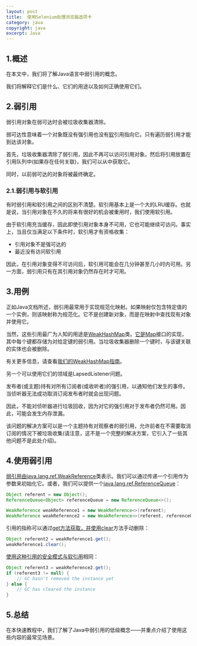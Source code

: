 ```yaml
---
layout: post
title:  使用Selenium处理浏览器选项卡
category: java
copyright: java
excerpt: Java
---
```


## 1.概述

在本文中，我们将了解Java语言中弱引用的概念。

我们将解释它们是什么、它们的用途以及如何正确使用它们。

## 2.弱引用

弱引用对象在弱可达时会被垃圾收集器清除。

弱可达性意味着一个对象既没有强引用也没有[软](https://www.baeldung.com/java-soft-references)引用指向它。只有遍历弱引用才能到达该对象。

首先，垃圾收集器清除了弱引用，因此不再可以访问引用对象。然后将引用放置在引用队列中(如果存在任何关联)，我们可以从中获取它。

同时，以前弱可达的对象将被最终确定。

### 2.1.弱引用与软引用

有时弱引用和软引用之间的区别不清楚。软引用基本上是一个大的LRU缓存。也就是说，当引用对象在不久的将来有很好的机会被重用时，我们使用软引用。

由于软引用充当缓存，因此即使引用对象本身不可用，它也可能继续可访问。事实上，当且仅当满足以下条件时，软引用才有资格收集：

-   引用对象不是强可达的
-   最近没有访问软引用

因此，在引用对象变得不可访问后，软引用可能会在几分钟甚至几小时内可用。另一方面，弱引用只有在其引用对象仍然存在时才可用。

## 3.用例

正如Java文档所述，弱引用最常用于实现规范化映射。如果映射仅包含特定值的一个实例，则该映射称为规范化。它不是创建新对象，而是在映射中查找现有对象并使用它。

当然，这些引用最广为人知的用途是[WeakHashMap](https://docs.oracle.com/en/java/javase/11/docs/api/java.base/java/util/WeakHashMap.html)类。[它是Map](https://docs.oracle.com/en/java/javase/12/docs/api/java.base/java/util/Map.html)接口的实现，其中每个键都存储为对给定键的弱引用。当垃圾收集器删除一个键时，与该键关联的实体也会被删除。

有关更多信息，请查看[我们的WeakHashMap指南](https://www.baeldung.com/java-weakhashmap)。

另一个可以使用它们的领域是LapsedListener问题。

发布者(或主题)持有对所有订阅者(或收听者)的强引用，以通知他们发生的事件。当侦听器无法成功取消订阅发布者时就会出现问题。

因此，不能对侦听器进行垃圾回收，因为对它的强引用对于发布者仍然可用。因此，可能会发生内存泄漏。

该问题的解决方案可以是一个主题持有对观察者的弱引用，允许前者在不需要取消订阅的情况下被垃圾收集(请注意，这不是一个完整的解决方案，它引入了一些其他问题不是此处介绍)。

## 4.使用弱引用

[弱引用由java.lang.ref.WeakReference](https://docs.oracle.com/en/java/javase/11/docs/api/java.base/java/lang/ref/WeakReference.html)类表示。我们可以通过传递一个引用作为参数来初始化它。或者，我们可以提供一个[java.lang.ref.ReferenceQueue](https://docs.oracle.com/en/java/javase/11/docs/api/java.base/java/lang/ref/ReferenceQueue.html)：

```java
Object referent = new Object();
ReferenceQueue<Object> referenceQueue = new ReferenceQueue<>();

WeakReference weakReference1 = new WeakReference<>(referent);
WeakReference weakReference2 = new WeakReference<>(referent, referenceQueue);

```

引用的指称可以通过[get方法获取，并使用](https://docs.oracle.com/en/java/javase/11/docs/api/java.base/java/lang/ref/Reference.html#get())[clear](https://docs.oracle.com/en/java/javase/11/docs/api/java.base/java/lang/ref/Reference.html#clear())方法手动删除：

```java
Object referent2 = weakReference1.get();
weakReference1.clear();

```

[使用这种引用的安全模式与软引用](https://www.baeldung.com/java-soft-references)相同：

```java
Object referent3 = weakReference2.get();
if (referent3 != null) {
    // GC hasn't removed the instance yet
} else {
    // GC has cleared the instance
}
```

## 5.总结

在本快速教程中，我们了解了Java中弱引用的低级概念——并重点介绍了使用这些内容的最常见场景。
